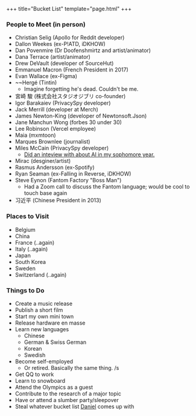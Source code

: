 +++
title="Bucket List"
template="page.html"
+++

### People to Meet (in person)
- Christian Selig (Apollo for Reddit developer)
- Dallon Weekes (ex-P!ATD, iDKHOW)
- Dan Povenmire (Dr Doofenshmirtz and artist/animator)
- Dana Terrace (artist/animator)
- Drew DeVault (developer of SourceHut)
- Emmanuel Macron (French President in 2017)
- Evan Wallace (ex-Figma)
- ~~Hergé (Tintin)
  - Imagine forgetting he's dead. Couldn't be me.
- 宮崎 駿 (株式会社スタジオジブリ co-founder)
- Igor Barakaiev (PrivacySpy developer)
- Jack Merrill (developer at Merch)
- James Newton-King (developer of Newtonsoft.Json)
- Jane Manchun Wong (forbes 30 under 30)
- Lee Robinson (Vercel employee)
- Maia (mxmtoon)
- Marques Brownlee (journalist)
- Miles McCain (PrivacySpy developer)
  - [Did an inteview with about AI in my sophomore year.](https://edu.doamatto.xyz/interview-with-miles)
- Mirac (desginer/artist)
- Rasmus Andersson (ex-Spotify)
- Ryan Seaman (ex-Falling in Reverse, iDKHOW)
- Steve Eynon (Fantom Factory "Boss Man")
  - Had a Zoom call to discuss the Fantom language; would be cool to touch base again
- 习近平 (Chinese President in 2013)

### Places to Visit
- Belgium
- China
- France (..again)
- Italy (..again)
- Japan
- South Korea
- Sweden
- Switzerland (..again)

### Things to Do
- Create a music release
- Publish a short film
- Start my own mini town
- Release hardware en masse
- Learn new languages
  - Chinese
  - German & Swiss German
  - Korean
  - Swedish
- Become self-employed
  - Or retired. Basically the same thing. /s
- Get QQ to work
- Learn to snowboard
- Attend the Olympics as a guest
- Contribute to the research of a major topic
- Have or attend a slumber party/sleepover
- Steal whatever bucket list [Daniel](https://daan.ws) comes up with
